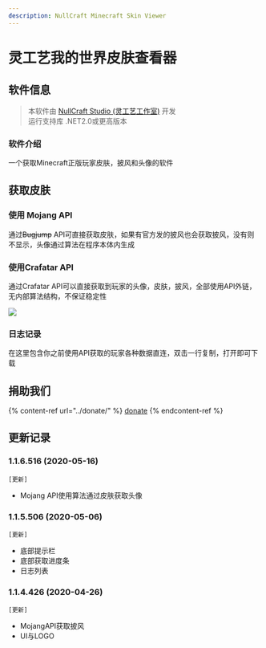 ```yaml
---
description: NullCraft Minecraft Skin Viewer
---
```


# 灵工艺我的世界皮肤查看器

## 软件信息 <a href="#ruan-jian-xin-xi" id="ruan-jian-xin-xi"></a>

> 本软件由 [NullCraft Studio (灵工艺工作室)](https://nullcraft.org) 开发\
> 运行支持库 .NET2.0或更高版本

### 软件介绍

一个获取Minecraft正版玩家皮肤，披风和头像的软件

## 获取皮肤

### 使用 Mojang API

通过~~Bugjump~~ API可直接获取皮肤，如果有官方发的披风也会获取披风，没有则不显示，头像通过算法在程序本体内生成

### 使用Crafatar API

通过Crafatar API可以直接获取到玩家的头像，皮肤，披风，全部使用API外链，无内部算法结构，不保证稳定性

![](../.gitbook/assets/nmsv\_1.png)

### 日志记录

在这里包含你之前使用API获取的玩家各种数据直连，双击一行复制，打开即可下载

## 捐助我们

{% content-ref url="../donate/" %}
[donate](../donate/)
{% endcontent-ref %}

## 更新记录

### 1.1.6.516 (2020-05-16)

`[更新]`

* Mojang API使用算法通过皮肤获取头像

### 1.1.5.506 (2020-05-06)

`[更新]`

* 底部提示栏
* 底部获取进度条
* 日志列表

### 1.1.4.426 (2020-04-26)

`[更新]`

* MojangAPI获取披风
* UI与LOGO
